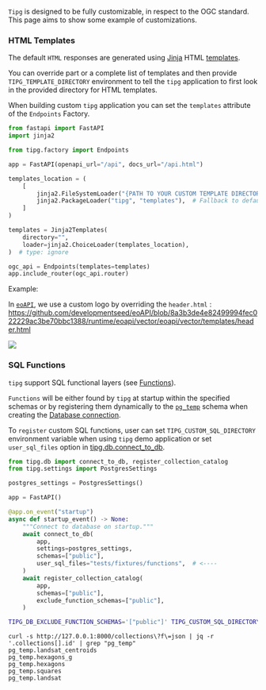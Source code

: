
`Tipg` is designed to be fully customizable, in respect to the OGC standard. This page aims to show some example of customizations.


### HTML Templates

The default `HTML` responses are generated using [Jinja](https://jinja.palletsprojects.com) HTML [templates](https://github.com/developmentseed/tipg/tree/main/tipg/templates).

You can override part or a complete list of templates and then provide `TIPG_TEMPLATE_DIRECTORY` environment to tell the `tipg` application to first look in the provided directory for HTML templates.

When building custom `tipg` application you can set the `templates` attribute of the `Endpoints` Factory.

```python
from fastapi import FastAPI
import jinja2

from tipg.factory import Endpoints

app = FastAPI(openapi_url="/api", docs_url="/api.html")

templates_location = (
    [
        jinja2.FileSystemLoader("{PATH TO YOUR CUSTOM TEMPLATE DIRECTORY}"),
        jinja2.PackageLoader("tipg", "templates"),  # Fallback to default's tipg templates
    ]
)

templates = Jinja2Templates(
    directory="",
    loader=jinja2.ChoiceLoader(templates_location),
)  # type: ignore

ogc_api = Endpoints(templates=templates)
app.include_router(ogc_api.router)
```

Example:

In [`eoAPI`](https://github.com/developmentseed/eoAPI), we use a custom logo by overriding the `header.html` : https://github.com/developmentseed/eoAPI/blob/8a3b3de4e82499994fec022229ac3be70bbc1388/runtime/eoapi/vector/eoapi/vector/templates/header.html

![](https://github.com/developmentseed/tipg/assets/10407788/8c79e668-252b-464c-a50b-8efe7a99d931)


### SQL Functions

`tipg` support SQL functional layers (see [Functions](/advanced/functions/)).

`Functions` will be either found by `tipg` at startup within the specified schemas or by registering them dynamically to the [`pg_temp`](https://www.postgresql.org/docs/current/runtime-config-client.html) schema when creating the [Database connection](https://github.com/developmentseed/tipg/blob/2543707238a97a0527effff710a83f9bea66440f/tipg/db.py#L63-L65).

To `register` custom SQL functions, user can set `TIPG_CUSTOM_SQL_DIRECTORY` environment variable when using `tipg` demo application or set `user_sql_files` option in [tipg.db.connect_to_db](https://github.com/developmentseed/tipg/blob/2543707238a97a0527effff710a83f9bea66440f/tipg/main.py#L90-L109).

```python
from tipg.db import connect_to_db, register_collection_catalog
from tipg.settings import PostgresSettings

postgres_settings = PostgresSettings()

app = FastAPI()

@app.on_event("startup")
async def startup_event() -> None:
    """Connect to database on startup."""
    await connect_to_db(
        app,
        settings=postgres_settings,
        schemas=["public"],
        user_sql_files="tests/fixtures/functions",  # <----
    )
    await register_collection_catalog(
        app,
        schemas=["public"],
        exclude_function_schemas=["public"],
    )
```

```bash
TIPG_DB_EXCLUDE_FUNCTION_SCHEMAS='["public"]' TIPG_CUSTOM_SQL_DIRECTORY=tests/fixtures/functions  uvicorn tipg.main:app --port 8000 --reload
```

```
curl -s http://127.0.0.1:8000/collections\?f\=json | jq -r '.collections[].id' | grep "pg_temp"
pg_temp.landsat_centroids
pg_temp.hexagons_g
pg_temp.hexagons
pg_temp.squares
pg_temp.landsat
```
